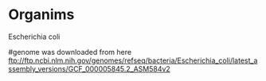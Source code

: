 # Organims
Escherichia coli



#genome was downloaded from here
ftp://ftp.ncbi.nlm.nih.gov/genomes/refseq/bacteria/Escherichia_coli/latest_assembly_versions/GCF_000005845.2_ASM584v2

